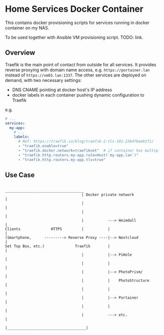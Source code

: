 # Home Services Docker Container

This contains docker provisioning scripts for services running in docker
container on my NAS.

To be used together with Ansible VM provisioning script. TODO: link.

## Overview

Traefik is the main point of contact from outside for all services. It provides
reverse proxying with domain name access, e.g. `https://portainer.lan` instead
of `https://vm03.lan:1337`. The other services are deployed on demand, with
two necessary settings:

- DNS CNAME pointing at docker host's IP address
- docker labels in each container pushing dynamic configuration to Traefik

e.g.

```yaml
# ...
services:
  my-app:
    # ...
    labels:
      # Ref: https://traefik.io/blog/traefik-2-tls-101-23b4fbee81f1/
      - "traefik.enable=true"
      - "traefik.docker.network=traefiknet"  # if container has multiple networks
      - "traefik.http.routers.my-app.rule=Host(`my-app.lan`)"
      - "traefik.http.routers.my-app.tls=true"
```

## Use Case

```
                                    ____________________________________
                                   | Docker private network             |
                                   |                                    |
                                   |                                    |
                                   |           ---> Heimdall            |
Clients              HTTPS         |           |                        |
(Smartphone,      ---------> Reverse Proxy ----|--> Nextcloud           |
Set Top Box, etc.)              Traefik        |                        |
                                   |           |--> PiHole              |
                                   |           |                        |
                                   |           |--> PhotoPrism/         |
                                   |           |    PhotoStructure      |
                                   |           |                        |
                                   |           |--> Portainer           |
                                   |           |                        |
                                   |           ---> etc.                |
                                   |____________________________________|

```
